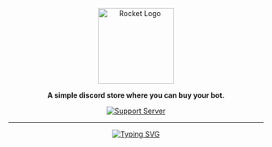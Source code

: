 <div align="center">

<a href="https://discord.gg/hmptMArghm" target="_blank"><img src="https://i.imgur.com/zRk4C7b.png" alt="Rocket Logo" height="150" /></a>

**A simple discord store where you can buy your bot.**

[![Support Server](https://discord.com/api/guilds/958770825522217110/embed.png?style=banner2)](https://discord.gg/hmptMArghm)

<hr>

<p align='center'>

[![Typing SVG](https://readme-typing-svg.herokuapp.com?color=86deff&lines=The+sky+isn't+the+limit)](https://git.io/typing-svg)

</p>

</div>
